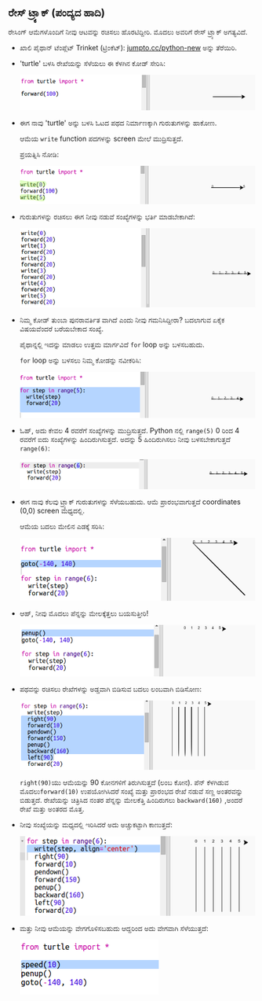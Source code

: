 ## ರೇಸ್ ಟ್ರ್ಯಾಕ್ (ಪಂದ್ಯದ ಹಾದಿ)

ರೇಸಿಂಗ್ ಆಮೆಗಳೊಂದಿಗೆ ನೀವು ಆಟವನ್ನು ರಚಿಸಲು ಹೊರಟಿದ್ದೀರಿ. ಮೊದಲು ಅವರಿಗೆ ರೇಸ್ ಟ್ರ್ಯಾಕ್ ಅಗತ್ಯವಿದೆ.

+ ಖಾಲಿ ಪೈಥಾನ್ ಟೆಂಪ್ಲೆಟ್ Trinket (ಟ್ರಿಂಕೆಟ್): <a href="http://jumpto.cc/python-new" target="_blank">jumpto.cc/python-new</a> ಅನ್ನು ತೆರೆಯಿರಿ.

+ 'turtle' ಬಳಸಿ ರೇಖೆಯನ್ನು ಸೆಳೆಯಲು ಈ ಕೆಳಗಿನ ಕೋಡ್ ಸೇರಿಸಿ:
    
    ![screenshot](images/race-forward.png)

+ ಈಗ ನಾವು 'turtle' ಅನ್ನು ಬಳಸಿ ಓಟದ ಪಥದ ನಿರ್ಮಾಣಕ್ಕಾಗಿ ಗುರುತುಗಳನ್ನು ಹಾಕೋಣ.
    
    ಆಮೆಯ `write` function ಪದಗಳನ್ನು screen ಮೇಲೆ ಮುದ್ರಿಸುತ್ತದೆ.
    
    ಪ್ರಯತ್ನಿಸಿ ನೋಡಿ:
    
    ![screenshot](images/race-markings1.png)

+ ಗುರುತುಗಳನ್ನು ರಚಿಸಲು ಈಗ ನೀವು ನಡುವೆ ಸಂಖ್ಯೆಗಳನ್ನು ಭರ್ತಿ ಮಾಡಬೇಕಾಗಿದೆ:
    
    ![screenshot](images/race-markings2.png)

+ ನಿಮ್ಮ ಕೋಡ್ ತುಂಬಾ ಪುನರಾವರ್ತಿತ ವಾಗಿದೆ ಎಂದು ನೀವು ಗಮನಿಸಿದ್ದೀರಾ? ಬದಲಾಗುವ ಏಕೈಕ ವಿಷಯವೆಂದರೆ ಬರೆಯಬೇಕಾದ ಸಂಖ್ಯೆ.
    
    ಪೈಥಾನ್ನಲ್ಲಿ ಇದನ್ನು ಮಾಡಲು ಉತ್ತಮ ಮಾರ್ಗವಿದೆ `for` loop ಅನ್ನು ಬಳಸಬಹುದು.
    
    `for` loop ಅನ್ನು ಬಳಸಲು ನಿಮ್ಮ ಕೋಡನ್ನು ನವೀಕರಿಸಿ:
    
    ![screenshot](images/race-for.png)

+ ಓಹ್, ಅದು ಕೇವಲ 4 ರವರೆಗೆ ಸಂಖ್ಯೆಗಳನ್ನು ಮುದ್ರಿಸುತ್ತದೆ. Python ನಲ್ಲಿ `range(5)` 0 ರಿಂದ 4 ರವರೆಗೆ ಐದು ಸಂಖ್ಯೆಗಳನ್ನು ಹಿಂದಿರುಗಿಸುತ್ತದೆ. ಅದನ್ನು 5 ಹಿಂದಿರುಗಿಸಲು ನೀವು ಬಳಸಬೇಕಾಗುತ್ತದೆ `range(6)`:
    
    ![screenshot](images/race-range.png)

+ ಈಗ ನಾವು ಕೆಲವು ಟ್ರ್ಯಾಕ್ ಗುರುತುಗಳನ್ನು ಸೆಳೆಯಬಹುದು. ಆಮೆ ಪ್ರಾರಂಭವಾಗುತ್ತದೆ coordinates (0,0) screen ಮಧ್ಯದಲ್ಲಿ.
    
    ಆಮೆಯ ಬದಲು ಮೇಲಿನ ಎಡಕ್ಕೆ ಸರಿಸಿ:
    
    ![screenshot](images/race-goto.png)

+ ಆಹ್, ನೀವು ಮೊದಲು ಪೆನ್ನನ್ನು ಮೇಲಕ್ಕೆತ್ತಲು ಬಯಸುತ್ತೀರಿ!
    
    ![screenshot](images/race-penup.png)

+ ಪಥವನ್ನು ರಚಿಸಲು ರೇಖೆಗಳನ್ನು ಅಡ್ಡವಾಗಿ ಬಿಡಿಸುವ ಬದಲು ಲಂಬವಾಗಿ ಬಿಡಿಸೋಣ:
    
    ![screenshot](images/race-lines.png)
    
    `right(90)`ಯು ಆಮೆಯನ್ನು 90 ಕೋನಗಳಿಗೆ ತಿರುಗಿಸುತ್ತದೆ (ಲಂಬ ಕೋನ). ಪೆನ್ ಕೆಳಗಿಡುವ ಮೊದಲು`forward(10)` ಉಪಯೋಗಿಸಿದರೆ ಸಂಖ್ಯೆ ಮತ್ತು ಪ್ರಾರಂಭದ ರೇಖೆ ನಡುವೆ ಸಣ್ಣ ಅಂತರವನ್ನು ಬಿಡುತ್ತದೆ. ರೇಖೆಯನ್ನು ಚಿತ್ರಿಸಿದ ನಂತರ ಪೆನ್ನನ್ನು ಮೇಲಕೆತ್ತಿ ಹಿಂದಿರುಗಲು `backward(160)` ,ಅಂದರೆ ರೇಖೆ ಮತ್ತು ಅಂತರದ ಮೊತ್ತ.

+ ನೀವು ಸಂಖ್ಯೆಯನ್ನು ಮಧ್ಯದಲ್ಲಿ ಇರಿಸಿದರೆ ಅದು ಅಚ್ಚುಕಟ್ಟಾಗಿ ಕಾಣುತ್ತದೆ:
    
    ![screenshot](images/race-center.png)

+ ಮತ್ತು ನೀವು ಆಮೆಯನ್ನು ವೇಗಗೊಳಿಸಬಹುದು ಆದ್ದರಿಂದ ಅದು ವೇಗವಾಗಿ ಸೆಳೆಯುತ್ತದೆ:
    
    ![screenshot](images/race-speed.png)